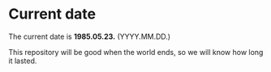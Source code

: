 # Current date

The current date is **1985.05.23.** (YYYY.MM.DD.)

This repository will be good when the world ends, so we will know how long it lasted.